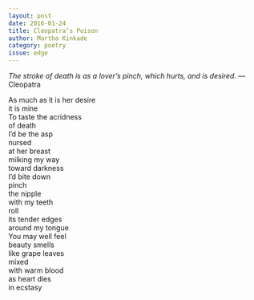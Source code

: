 ```yaml
---
layout: post 
date: 2016-01-24
title: Cleopatra’s Poison
author: Martha Kinkade
category: poetry
issue: edge
---
```

_The stroke of death is as a lover’s pinch, which hurts, and is desired._ —Cleopatra

As much as it is her desire  
it is mine  
To taste the acridness  
of death  
I’d be the asp  
nursed  
at her breast  
milking my way  
toward darkness  
I’d bite down  
pinch  
the nipple  
with my teeth  
roll  
its tender edges  
around my tongue  
You may well feel  
beauty smells  
like grape leaves  
mixed  
with warm blood  
as heart dies  
in ecstasy